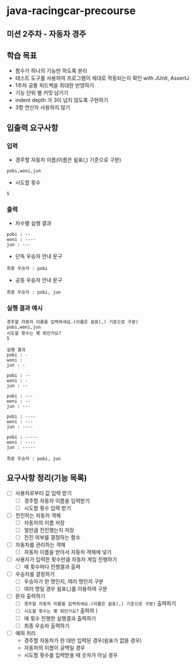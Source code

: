 # java-racingcar-precourse
## 미션 2주차 - 자동차 경주

## 학습 목표
- 함수가 하나의 기능만 하도록 분리
- 테스트 도구를 사용하여 프로그램이 제대로 작동되는지 확인 with JUnit, AssertJ
- 1주차 공통 피드백을 최대한 반영하기
- 기능 단위 별 커밋 남기기
- indent depth 가 3이 넘지 않도록 구현하기
- 3항 연산자 사용하지 않기

## 입출력 요구사항
### 입력
- 경주할 자동차 이름(이름은 쉼표(,) 기준으로 구분)
```angular2html
pobi,woni,jun
```
- 시도할 횟수
```angular2html
5
```

### 출력
- 차수별 실행 결과
```angular2html
pobi : --
woni : ----
jun : ---
```
- 단독 우승자 안내 문구
```angular2html
최종 우승자 : pobi
```
- 공동 우승자 안내 문구
```angular2html
최종 우승자 : pobi, jun
```
### 실행 결과 예시
```angular2html
경주할 자동차 이름을 입력하세요.(이름은 쉼표(,) 기준으로 구분)
pobi,woni,jun
시도할 횟수는 몇 회인가요?
5

실행 결과
pobi : -
woni : 
jun : -

pobi : --
woni : -
jun : --

pobi : ---
woni : --
jun : ---

pobi : ----
woni : ---
jun : ----

pobi : -----
woni : ----
jun : -----

최종 우승자 : pobi, jun
```

## 요구사항 정리(기능 목록)
- [ ] 사용자로부터 값 입력 받기
  - [ ] 경주할 자동차 이름을 입력받기
  - [ ] 시도할 횟수 입력 받기
- [ ] 전진하는 자동차 객체
  - [ ] 자동차의 이름 저장
  - [ ] 얼만큼 전진했는지 저장
  - [ ] 전진 여부를 결정하는 함수
- [ ] 자동차를 관리하는 객체
  - [ ] 자동차 이름을 받아서 자동차 객체에 넣기
- [ ] 사용자가 입력한 횟수만큼 자동차 게임 진행하기
  - [ ] 매 횟수마다 진행결과 출력
- [ ] 우승자를 결정하기
  - [ ] 우승자가 한 명인지, 여러 명인지 구분
  - [ ] 여러 명일 경우 쉼표(,)를 이용하여 구분
- [ ] 문자 출력하기
  - [ ] ```경주할 자동차 이름을 입력하세요.(이름은 쉼표(,) 기준으로 구분)``` 출력하기
  - [ ] ```시도할 횟수는 몇 회인가요?``` 출력하ㅣ
  - [ ] 매 횟수 진행한 실행결과 출력하기
  - [ ] 최종 우승자 출력하기
- [ ] 예외 처리
  - 경주할 자동차가 한 대만 입력된 경우(쉼표가 없을 경우)
  - 자동차의 이름이 공백일 경우
  - 시도할 횟수를 입력받을 때 숫자가 아닐 경우